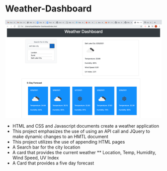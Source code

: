 # Weather-Dashboard
![screenshot](https://github.com/niyati7892/Weather-Dashboard/blob/main/assets/Screen%20Shot%202021-01-25%20at%208.58.29%20PM.png)
* HTML and CSS and Javascript documents create a weather application 
* This project emphasizes the use of using an API call and JQuery to make dynamic changes to an HMTL document
* This project utilizes the use of appending HTML pages 
* A Search bar for the city location
* A card that provides the current weather
    ** Location, Temp, Humidity, Wind Speed, UV Index 
* A Card that provides a five day forecast 
